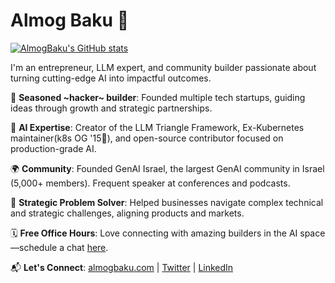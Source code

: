 # Almog Baku 👋

[![AlmogBaku's GitHub stats](https://github-readme-stats.vercel.app/api?username=AlmogBaku)](https://github.com/anuraghazra/github-readme-stats)

I'm an entrepreneur, LLM expert, and community builder passionate about turning cutting-edge AI into impactful outcomes.

🚀 **Seasoned ~hacker~ builder**: Founded multiple tech startups, guiding ideas through growth and strategic partnerships.

🧠 **AI Expertise**: Creator of the LLM Triangle Framework, Ex-Kubernetes maintainer(k8s OG '15🤘), and open-source contributor focused on production-grade AI.

🌍 **Community**: Founded GenAI Israel, the largest GenAI community in Israel (5,000+ members). Frequent speaker at conferences and podcasts.

🔧 **Strategic Problem Solver**: Helped businesses navigate complex technical and strategic challenges, aligning products and markets.

🗓️ **Free Office Hours**: Love connecting with amazing builders in the AI space—schedule a chat [here](https://cal.com/almogbaku/office-hours).

📬 **Let's Connect**: [almogbaku.com](https://almogbaku.com) | [Twitter](https://twitter.com/AlmogBaku) | [LinkedIn](https://linkedin.com/in/almogbaku)

